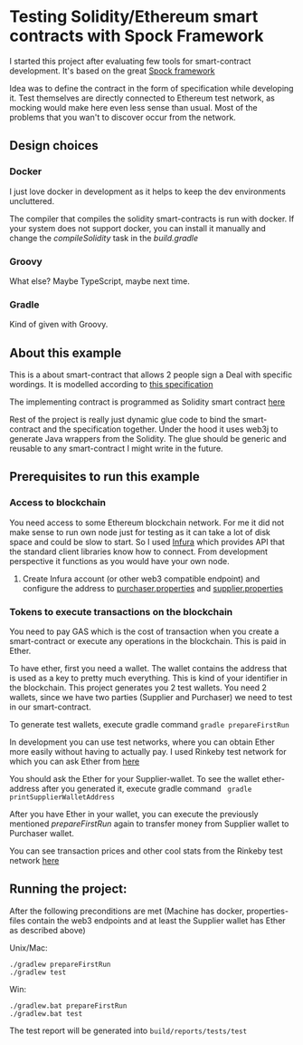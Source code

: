 # Testing Solidity/Ethereum smart contracts with Spock Framework

I started this project after evaluating few tools for smart-contract development. 
It's based on the great [Spock framework](http://spockframework.org/)

Idea was to define the contract in the form of specification while developing it.
Test themselves are directly connected to Ethereum test network, as mocking would
make here even less sense than usual. Most of the problems that you wan't to discover
occur from the network.

## Design choices

### Docker
I just love docker in development as it helps to keep the dev environments uncluttered.

The compiler that compiles the solidity smart-contracts is run with docker.
If your system does not support docker, you can install it manually and change the 
_compileSolidity_ task in the _build.gradle_

### Groovy
What else? Maybe TypeScript, maybe next time.

### Gradle
Kind of given with Groovy.

## About this example

This is a about smart-contract that allows 2 people sign a Deal with specific wordings.
It is modelled according to [this specification](src/test/groovy/DealSpec.groovy)

The implementing contract is programmed as Solidity smart contract [here](src/main/solidity/deal.sol)

Rest of the project is really just dynamic glue code to bind the smart-contract and the specification together.
Under the hood it uses web3j to generate Java wrappers from the Solidity. The glue should be generic and
reusable to any smart-contract I might write in the future.

## Prerequisites to run this example

### Access to blockchain

You need access to some Ethereum blockchain network. For me it did not make sense to run
 own node just for testing as it can take a lot of disk space and could be slow to start.
 So I used [Infura](http://infura.io) which provides 
 API that the standard client libraries know how to connect. From development
 perspective it functions as you would have your own node.

1. Create Infura account (or other web3 compatible endpoint) and configure the address to [purchaser.properties](src/test/resources/purchaser.properties)
and [supplier.properties](src/test/resources/supplier.properties)

### Tokens to execute transactions on the blockchain

You need to pay GAS which is the cost of transaction when you create a smart-contract or execute any operations in the blockchain.
This is paid in Ether. 

To have ether, first you need a wallet. The wallet contains the address that is used as a key to pretty much everything.
This is kind of your identifier in the blockchain.
This project generates you 2 test wallets. You need 2 wallets, since we have two parties (Supplier and Purchaser) we need to
test in our smart-contract.

To generate test wallets, execute gradle command `gradle prepareFirstRun`

In development you can use test networks, where you can obtain Ether more easily without having to actually pay.
I used Rinkeby test network for which you can ask Ether from [here](https://www.rinkeby.io/#faucet)

You should ask the Ether for your Supplier-wallet. To see the wallet ether-address after you generated it,
execute gradle command ` gradle printSupplierWalletAddress`

After you have Ether in your wallet, you can execute the previously mentioned *prepareFirstRun* again
to transfer money from Supplier wallet to Purchaser wallet.

You can see transaction prices and other cool stats from the
Rinkeby test network [here](https://www.rinkeby.io/#stats)


Running the project:
-

After the following preconditions are met (Machine has docker, properties-files contain the web3 endpoints and at least the Supplier wallet has Ether as described above)

Unix/Mac:
```
./gradlew prepareFirstRun
./gradlew test

```

Win:
```
./gradlew.bat prepareFirstRun
./gradlew.bat test

````

The test report will be generated into `build/reports/tests/test`
